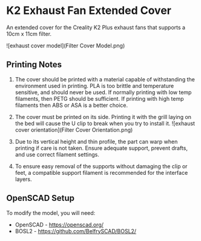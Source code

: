 # K2 Exhaust Fan Extended Cover

An extended cover for the Creality K2 Plus exhaust fans that supports a 10cm x 11cm filter.

![exhaust cover model](Filter Cover Model.png)

## Printing Notes
1. The cover should be printed with a material capable of withstanding the environment used in printing. PLA is too brittle and temperature sensitive, and should never be used. If normally printing with low temp filaments, then PETG should be sufficient. If printing with high temp filaments then ABS or ASA is a better choice.

2. The cover must be printed on its side. Printing it with the grill laying on the bed will cause the U clip to break when you try to install it. ![exhaust cover orientation](Filter Cover Orientation.png)

3. Due to its vertical height and thin profile, the part can warp when printing if care is not taken. Ensure adequate support, prevent drafts, and use correct filament settings.

4. To ensure easy removal of the supports without damaging the clip or feet, a compatible support filament is recommended for the interface layers.

## OpenSCAD Setup

To modify the model, you will need:
* OpenSCAD - https://openscad.org/
* BOSL2 - https://github.com/BelfrySCAD/BOSL2/
